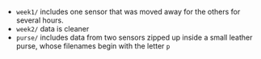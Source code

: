 
- `week1/` includes one sensor that was moved away for the others for several hours.
- `week2/` data is cleaner
- `purse/` includes data from two sensors zipped up inside a small leather purse, whose filenames begin with the letter `p`
